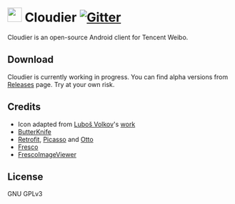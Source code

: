 # <img src="http://i.imgur.com/O20n2Xs.png" width="32px" height="32px"/> Cloudier [![Gitter](https://badges.gitter.im/betakuang/cloudier.svg)](https://gitter.im/betakuang/cloudier?utm_source=badge&utm_medium=badge&utm_campaign=pr-badge)

Cloudier is an open-source Android client for Tencent Weibo. 

## Download

Cloudier is currently working in progress. You can find alpha versions from [Releases](https://github.com/beta/cloudier/releases) page. Try at your own risk.

## Credits

 - Icon adapted from [Luboš Volkov](https://dribbble.com/OtherPlanet)'s [work](https://www.iconfinder.com/icons/107222/cloud_weather_icon)
 - [ButterKnife](https://jakewharton.github.io/butterknife/)
 - [Retrofit](https://square.github.io/retrofit/), [Picasso](https://square.github.io/picasso/) and [Otto](https://square.github.io/otto/)
 - [Fresco](http://frescolib.org/)
 - [FrescoImageViewer](https://github.com/stfalcon-studio/FrescoImageViewer)

## License

GNU GPLv3
